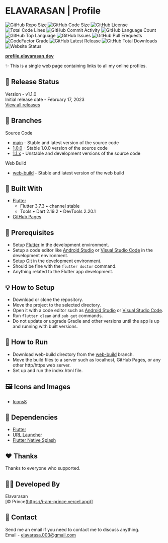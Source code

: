 # ELAVARASAN | Profile

![GitHub Repo Size](https://img.shields.io/github/repo-size/follow-prince/profile.elavarasan.dev?color=d62936&label=Repo%20Size&style=flat-square)
![GitHub Code Size](https://img.shields.io/github/languages/code-size/follow-prince/profile.elavarasan.dev?color=e6a400&label=Code%20Size&style=flat-square)
![GitHub License](https://img.shields.io/github/license/follow-prince/profile.elavarasan.dev?color=eb7005&label=License&style=flat-square)
![Total Code Lines](https://img.shields.io/tokei/lines/github/follow-prince/profile.elavarasan.dev?color=805b3c&label=Total%20Code%20Lines&style=flat-square)
![GitHub Commit Activity](https://img.shields.io/github/commit-activity/m/follow-prince/profile.elavarasan.dev.dev?color=138a3d&label=Commit%20Activity&style=flat-square)
![GitHub Language Count](https://img.shields.io/github/languages/count/follow-prince/profile.elavarasan.dev?color=1f77b4&label=Total%20Languages&style=flat-square)
![GitHub Top Language](https://img.shields.io/github/languages/top/follow-prince/profile.elavarasan.dev?color=7f0c7f&label=Top%20Language&style=flat-square)
![GitHub Issues](https://img.shields.io/github/issues/follow-prince/profile.elavarasan.dev?color=098f76&label=GitHub%20Issues&style=flat-square)
![GitHub Pull Erequests](https://img.shields.io/github/issues-pr/follow-prince/profile.elavarasan.dev?color=2c324f&label=GitHub%20Pull%20Requests&style=flat-square)
![CodeFactor Grade](https://img.shields.io/codefactor/grade/github/follow-prince/profile.elavarasan.dev/main?color=0c22ed&label=CodeFactor%20Grade&style=flat-square)
![GitHub Latest Release](https://img.shields.io/github/v/release/follow-prince/profile.elavarasan.dev?color=f5426f&label=Latest%20Release&style=flat-square)
![GitHub Total Downloads](https://img.shields.io/github/downloads/follow-prince/profile.elavarasan.dev/total?color=4a2600&label=Total%20Downloads&style=flat-square)
![Website Status](https://img.shields.io/website?down_message=Down%20%26%20Offline&label=Website%20Status&up_message=Up%20%26%20Online&url=https%3A%2F%2Fprofile.elavarasan.dev)

**[profile.elavarasan.dev](https://profile-prince-vercel.app)**

✨ This is a single web page containing links to all my online profiles.

<!-- ## 🎬 Captured Moment

![cover](https://user-images.githubusercontent.com/80202913/219569405-7bc2db40-5e3b-4ce2-b54a-4cc8ec3cb096.gif) -->

<!-- ## 🌐 Website

<https://dileepabandara.github.io/profile.dileepabandara.dev>  
<https://gh.dileepabandara.dev/profile.dileepabandara.dev>  
<https://profile.dileepabandara.dev> -->

## 🎉 Release Status

Version - v1.1.0  
Initial release date - February 17, 2023  
[View all releases](https://github.com/follow-prince/profile.elavarasan.dev/releases)

## 🍃 Branches

Source Code

- [main](https://github.com/follow-prince/profile.elavarasan.dev/tree/main) - Stable and latest version
  of the source code
- [1.0.0](https://github.com/follow-prince/profile.elavarasan.dev/tree/1.0.0) - Stable 1.0.0 version of
  the source code
- [1.1.x](https://github.com/follow-prince/profile.elavarasan.dev/tree/1.1.x) - Unstable and
  development versions of the source code

Web Build

- [web-build](https://github.com/follow-prince/profile.elavarasan.dev/tree/web-build) - Stable and
  latest version of the web build

## 💙 Built With

- [Flutter](https://flutter.dev)
  - Flutter 3.7.3 • channel stable
  - Tools • Dart 2.19.2 • DevTools 2.20.1
- [GitHub Pages](https://pages.github.com)

## 📌 Prerequisites

- Setup [Flutter](https://flutter.dev) in the development environment.
- Setup a code editor like [Android Studio](https://developer.android.com/studio)
  or [Visual Studio Code](https://code.visualstudio.com) in the development environment.
- Setup [Git](https://git-scm.com) in the development environment.
- Should be fine with the `flutter doctor` command.
- Anything related to the Flutter app development.

## 💡 How to Setup

- Download or clone the repository.
- Move the project to the selected directory.
- Open it with a code editor such as [Android Studio](https://developer.android.com/studio)
  or [Visual Studio Code](https://code.visualstudio.com).
- Run `flutter clean` and `pub get` commands.
- Do not update or upgrade Gradle and other versions until the app is up and running with built
  versions.

## 🚀 How to Run

- Download web-build directory from
  the [web-build](https://github.com/follow-prince/profile.elavarasan.dev/tree/web-build) branch.
- Move the build files to a server such as localhost, GitHub Pages, or any other http/https web
  server.
- Set up and run the index.html file.

## 🖼️ Icons and Images

- [Icons8](https://icons8.com)

## 💎 Dependencies

- [Flutter](https://flutter.dev)
- [URL Launcher](https://pub.dev/packages/url_launcher)
- [Flutter Native Splash](https://pub.dev/packages/flutter_native_splash)

## ❤️ Thanks

Thanks to everyone who supported.

<!-- ## 📜 License

This project is licensed under the MIT License  
MIT [elavarasan.dev](https://i-am-prince.vercel.app)  
See the license file for more
details [LICENSE.md](https://github.com/follow-prince/profile.elavarasan.dev/blob/main/LICENSE) -->

## 👨‍💻 Developed By

Elavarasan  
[© Prince(https://i-am-prince.vercel.app)]

## 💬 Contact

Send me an email if you need to contact me to discuss anything.  
Email - elavarasa.003@gmail.com
